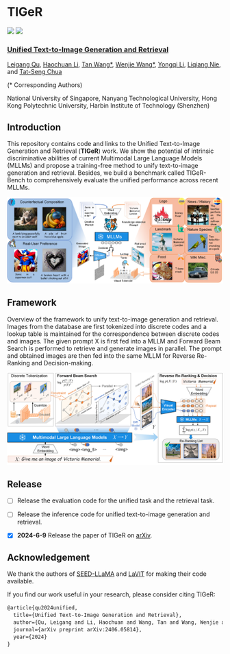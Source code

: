 # TIGeR

<a href='https://tiger-t2i.github.io/'><img src='https://img.shields.io/badge/Project-Page-Green'></a> <a href='https://arxiv.org/abs/2406.05814'><img src='https://img.shields.io/badge/Paper-Arxiv-red'></a>

<h3><a href="">Unified Text-to-Image Generation and Retrieval</a></h3>

[Leigang Qu](https://lgqu.github.io/), [Haochuan Li](), [Tan Wang*](https://wangt-cn.github.io/), [Wenjie Wang*](https://wenjiewwj.github.io/), [Yongqi Li](https://liyongqi67.github.io/), [Liqiang Nie](https://liqiangnie.github.io/), and [Tat-Seng Chua](https://www.chuatatseng.com/)

(* Corresponding Authors)

National University of Singapore, Nanyang Technological University, Hong Kong Polytechnic University, Harbin Institute of Technology (Shenzhen)



## Introduction

This repository contains code and links to the Unified Text-to-Image Generation and Retrieval (**TIGeR**) work. We show the potential of intrinsic discriminative abilities of current Multimodal Large Language Models (MLLMs) and propose a training-free method to unify text-to-image generation and retrieval. Besides, we build a benchmark called TIGeR-Bench to comprehensively evaluate the unified performance across recent MLLMs. 

![](assets/key_idea.png)



## Framework

Overview of the framework to unify text-to-image generation and retrieval. Images from the database are first tokenized into discrete codes and a lookup table is maintained for the correspondence between discrete codes and images. The given prompt X is first fed into a MLLM and Forward Beam Search is performed to retrieve and generate images in parallel. The prompt and obtained images are then fed into the same MLLM for Reverse Re-Ranking and Decision-making.

![](assets/framework.png)



## Release

- [ ] Release the evaluation code for the unified task and the retrieval task. 
- [ ] Release the inference code for unified text-to-image generation and retrieval. 
- [x] **2024-6-9** Release the paper of TIGeR on [arXiv](https://arxiv.org/abs/2406.05814). 





## Acknowledgement

We thank the authors of [SEED-LLaMA](https://github.com/AILab-CVC/SEED) and [LaVIT](https://github.com/jy0205/LaVIT) for making their code available.

If you find our work useful in your research, please consider citing TIGeR:

```tex
@article{qu2024unified,
  title={Unified Text-to-Image Generation and Retrieval},
  author={Qu, Leigang and Li, Haochuan and Wang, Tan and Wang, Wenjie and Li, Yongqi and Nie, Liqiang and Chua, Tat-Seng},
  journal={arXiv preprint arXiv:2406.05814},
  year={2024}
}
```


